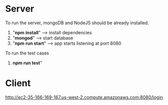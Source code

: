 # Server

To run the server, mongoDB and NodeJS should be already installed.
1. "**npm install**" --> install dependencies
2. "**mongod**" --> start database
3. "**npm run start**" --> app starts listening at port 8080

To run the test cases
1. **npm run test**"

# Client
http://ec2-35-166-169-167.us-west-2.compute.amazonaws.com:8080/login

 
